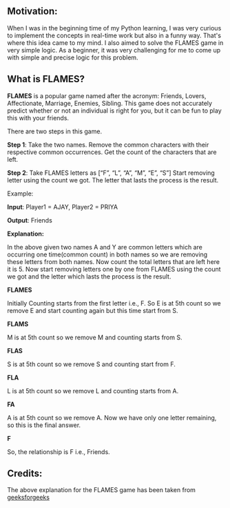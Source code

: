 ## Motivation:
When I was in the beginning time of my Python learning, I was very curious to implement the concepts in real-time work but also in a funny way. That's where this idea came to my mind. I also aimed to solve the FLAMES game in very simple logic. As a beginner, it was very challenging for me to come up with simple and precise logic for this problem.

## What is FLAMES?
**FLAMES** is a popular game named after the acronym: Friends, Lovers, Affectionate, Marriage, Enemies, Sibling. This game does not accurately predict whether or not an individual is right for you, but it can be fun to play this with your friends.

There are two steps in this game.

**Step 1**: Take the two names.
Remove the common characters with their respective common occurrences. Get the count of the characters that are left.

**Step 2**: Take FLAMES letters as [“F”, “L”, “A”, “M”, “E”, “S”]
Start removing letter using the count we got. The letter that lasts the process is the result.

Example:

 **Input**: Player1 = AJAY, Player2 = PRIYA
 
**Output**: Friends

**Explanation:**

In the above given two names A and Y are common letters which are occurring one time(common count) in both names so we are removing these letters from both names. Now count the total letters that are left here it is 5. Now start removing letters one by one from FLAMES using the count we got and the letter which lasts the process is the result.
 

**FLAMES**

Initially Counting starts from the first letter i.e., F. So E is at 5th count so we remove E and start counting again but this time start from S.

**FLAMS**

M is at 5th count so we remove M and counting starts from S.

**FLAS**

S is at 5th count so we remove S and counting start from F.

**FLA**

L is at 5th count so we remove L and counting starts from A.

**FA**

A is at 5th count so we remove A. Now we have only one letter remaining, so this is the final answer.

**F**

So, the relationship is F i.e., Friends.

## Credits:
The above explanation for the FLAMES game has been taken from [geeksforgeeks](https://www.geeksforgeeks.org/program-to-implement-flames-game/)
